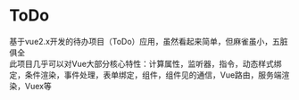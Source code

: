 # ToDo
基于vue2.x开发的待办项目（ToDo）应用，虽然看起来简单，但麻雀虽小，五脏俱全<br>
此项目几乎可以对Vue大部分核心特性：计算属性，监听器，指令，动态样式绑定，条件渲染，事件处理，表单绑定，组件，组件见的通信，Vue路由，服务端渲染，Vuex等
